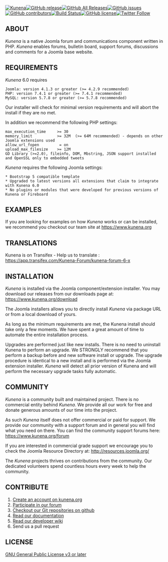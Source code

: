 [![Kunena](https://www.kunena.org/images/logo.png)](https://www.kunena.org)[![GitHub release](https://img.shields.io/github/release/Kunena/Kunena-Forum.svg)](https://github.com/Kunena/Kunena-Forum/releases)[![GitHub All Releases](https://img.shields.io/github/downloads/Kunena/Kunena-Forum/total.svg)](https://github.com/Kunena/Kunena-Forum/releases)[![GitHub issues](https://img.shields.io/github/issues/Kunena/Kunena-Forum.svg)](https://github.com/Kunena/Kunena-Forum/issues)[![GitHub contributors](https://img.shields.io/github/contributors/Kunena/Kunena-Forum.svg)](https://github.com/Kunena/Kunena-Forum/graphs/contributors)[![Build Status](https://travis-ci.org/Kunena/Kunena-Forum.svg?branch=K5.1)](https://travis-ci.org/Kunena/Kunena-Forum)[![GitHub license](https://img.shields.io/badge/License-GNU-blue.svg)](https://raw.githubusercontent.com/Kunena/Kunena-Forum/K5.1/LICENSE.txt)[![Twitter Follow](https://img.shields.io/twitter/follow/bsdatepicker.svg?style=social&label=Follow)](https://twitter.com/kunena)

## ABOUT

*Kunena* is a native Joomla forum and communications component written in PHP. *Kunena* enables forums, bulletin board, support forums, discussions and comments for a Joomla base website.


## REQUIREMENTS

*Kunena* 6.0 requires

    Joomla: version 4.1.3 or greater (>= 4.2.9 recommended)
    PHP: version 7.4.1 or greater (>= 7.4.1 recommended)
    MySQL: version 5.7.8 or greater (>= 5.7.8 recommended)

Our installer will check for minimal version requirements and will abort the install if they are no met.

In addition we recommend the following PHP settings:

    max_execution_time     >= 30
    memory_limit           >= 32M  (>= 64M recommended) - depends on other Joomla extensions used
    allow_url_fopen         = on
    upload_max_filesize    >= 12M
    GD Library (>=2.0), fileinfo, DOM, Mbstring, JSON support installed and OpenSSL only to embedded tweets

*Kunena* requires the following Joomla settings:

    * Bootstrap 5 compatible template
    * Upgraded to latest versions all extensions that claim to integrate with Kunena 6.0
    * No plugins or modules that were developed for previous versions of Kunena or Fireboard


## EXAMPLES

If you are looking for examples on how *Kunena* works or can be installed, we recommend you checkout our team site at https://www.kunena.org

## TRANSLATIONS

Kunena is on Transifex - Help us to translate : https://app.transifex.com/Kunena-Forum/kunena-forum-6-x

## INSTALLATION

*Kunena* is installed via the Joomla component/extension installer. You may download our releases from our downloads page at: https://www.kunena.org/download

The Joomla installers allows you to directly install *Kunena* via package URL or from a local download of yours.

As long as the minimum requirements are met, the Kunena install should take only a few moments. We have spent a great amount of time to automate the entire installation process.

Upgrades are performed just like new installs. There is no need to uninstall Kunena to perform an upgrade. We STRONGLY recommend that you perform a backup before and new software install or upgrade. The upgrade procedure is identical to a new install and is performed via the Joomla extension installer. *Kunena* will detect all prior version of Kunena and will perform the necessary upgrade tasks fully automatic.


## COMMUNITY

*Kunena* is a community built and maintained project. There is no commercial entity behind *Kunena*. We provide all our work for free and donate generous amounts of our time into the project.

As such *Kunena* itself does not offer commercial or paid for support. We provide our community with a support forum and in general you will find what you need on there. You can find the community support forums here: https://www.kunena.org/forum

If you are interested in commercial grade support we encourage you to check the Joomla Resource Directory at: http://resources.joomla.org/

The *Kunena* projects thrives on contributions from the community. Our dedicated volunteers spend countless hours every week to help the community.


## CONTRIBUTE

1. [Create an account on kunena.org](https://www.kunena.org/registration)
2. [Participate in our forum](https://www.kunena.org/forum)
3. [Checkout our Git repositories on github](https://github.com/Kunena)
4. [Read our documentation](https://docs.kunena.org)
5. [Read our developer wiki](https://github.com/Kunena/Kunena-Forum/wiki)
6. Send us a pull request


## LICENSE

[GNU General Public License v3 or later](https://www.gnu.org/copyleft/gpl.html)
